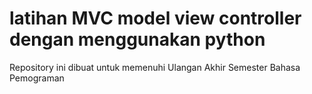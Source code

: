 # latihan MVC model view controller dengan menggunakan python

Repository ini dibuat untuk memenuhi Ulangan Akhir Semester Bahasa Pemograman 

